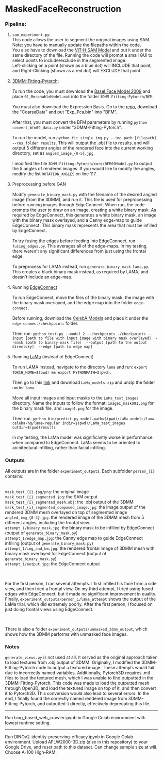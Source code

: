 # MaskedFaceReconstruction
### Pipeline:
1. `sam_experiment.py`:<br>
This code allows the user to segment the original images using SAM.<br>
Note: you have to manually update the filepaths within the code.<br> You also have to download the [ViT-H SAM Model](https://github.com/facebookresearch/segment-anything?tab=readme-ov-file) and put it under the same directory of the file.
Running the code will prompt a small GUI to select points to include/exclude in the segmented image.<br>
Left-clicking on a point (shown as a blue dot) will INCLUDE that point, and Right-Clicking (shown as a red dot) will EXCLUDE that point.
<br><br>
2. [3DMM-Fitting-Pytorch](https://github.com/ascust/3DMM-Fitting-Pytorch/tree/master): <br><br>
To run the code, you must download the [Basel Face Model 2009](https://faces.dmi.unibas.ch/bfm/index.php?nav=1-2&id=downloads) and place `01_MorphableModel.mat` into the folder `3DMM-Fitting-Pytorch/BFM`<br><br>
You must also download the Expression Basis. Go to the [repo](https://github.com/Juyong/3DFace), download the "CoarseData" and put "Exp_Pca.bin" into "BFM".<br><br>
After that, you must convert the BFM parameters by running `python convert_bfm09_data.py` under "3DMM-Fitting-Pytorch".<br><br>
To run the model, run `python fit_single_img.py --img_path [filepath] --res_folder results`. This will output the .obj file to results, and will output 5 different angles of the rendered face into the current working directory, set as `angled_image_{0-5}.jpg`. <br><br>
I modified the file `3DMM-Fitting-Pytorch/core/BFM09Model.py` to output the 5 angles of rendered images. If you would like to modify the angles, modify the list `ROTATION_ANGLES` on line 117.
<br><br>
3. Preprocessing before GAN <br><br>
Modify `generate_binary_mask.py` with the filename of the desired angled image (from the 3DMM), and run it. This file is used for preprocessing before running images through EdgeConnect. When run, the code prompts the user to draw on an image, creating a white binary mask.
As required by EdgeConnect, this generates a white binary mask, an image with the binary mask overlayed, and a Canny edge-map to guide EdgeConnect.
This binary mask represents the area that must be infilled by EdgeConnect. <br><br>
To try fusing the edges before feeding into EdgeConnect, run `fusing_edges.py`. This averages all of the edge-maps. In my testing, there weren't any significant differences from just using the frontal edge.
<br><br>
To preprocess for LAMA instead, run `generate_binary_mask_lama.py`. This creates a black binary mask instead, as required by LAMA, and doesn't include an edge-map.
<br><br>
4. Running [EdgeConnect](https://github.com/knazeri/edge-connect)<br><br>
To run EdgeConnect, move the files of the binary mask, the image with the binary mask overlayed, and the edge map into the folder `edge-connect`.<br><br>
Before running, download the [CelebA Models](https://drive.google.com/drive/folders/13JgMA5sKMYgRwHBp4f7PBc5orNJ_Cv-p) and place it under the `edge-connect/checkpoints` folder. <br><br>
Then run: 
`python test.py --model 2 --checkpoints ./checkpoints --input [path to file with input image with binary mask overlayed]  --mask [path to binary mask file]  --output [path to the output directory]  --edge [path to edge map]`
<br><br>
5. Running [LaMa](https://github.com/advimman/lama) (instead of EdgeConnect)<br><br>
To run LAMA instead, navigate to the directory `lama` and run: `export TORCH_HOME=$(pwd) && export PYTHONPATH=$(pwd)`.<br><br>
Then go to this [link](https://drive.google.com/drive/folders/1B2x7eQDgecTL0oh3LSIBDGj0fTxs6Ips?usp=drive_link) and download `LaMa_models.zip` and unzip the folder under `lama`.<br><br>
Move all input images and input masks to the `LaMa_test_images` directory. Name the inputs to follow the format: `image1_mask001.png` for the binary mask file, and `image1.png` for the image. <br><br> Then run:
`python bin/predict.py model.path=$(pwd)/LaMa_models/lama-celeba-hq/lama-regular indir=$(pwd)/LaMa_test_images outdir=$(pwd)results`<br><br>
In my testing, the LaMa model was significantly worse in performance when compared to EdgeConnect. LaMa seems to be oriented to architectural infilling, rather than facial infilling.

### Outputs
All outputs are in the folder `experiment_outputs`. Each subfolder `person_{i}` contains: <br><br><br>
`mask_test_{i}.jpg/png`: the original image<br>
`mask_test_{i}_segmented.jpg`: the SAM output <br>
`mask_test_{i}_segmented_mesh.obj`: the .obj output of the 3DMM <br>
`mask_test_{i}_segmented_composed_image.jpg`: the image output of the rendered 3DMM mesh overlayed on top of segmented image <br>
`angled_img_{0-4}.jpg`: the rendered image of the 3DMM mesh from 5 different angles, including the frontal view. <br>
`attempt_1/binary_mask.jpg`: the binary mask to be infilled by EdgeConnect (output of `generate_binary_mask.py`)<br>
`attempt_1/edge_map.jpg`: the Canny edge map to guide EdgeConnect infilling (output of `generate_binary_mask.py`)<br>
`attempt_1/img_and_bm.jpg`: the rendered frontal image of 3DMM mesh with binary mask overlayed for EdgeConnect (output of `generate_binary_mask.py`)<br>
`attempt_1/output.jpg`: the EdgeConnect output

<br><br> For the first person, I ran several attempts. I first infilled his face from a side view, and then tried a frontal view. On my third attempt, I tried using fused edges with EdgeConnect, but it made no significant improvement in quality. Finally, `experiment_outputs/person_1/lama_attempt` shows the output of the LaMa trial, which did extremely poorly. After the first person, I focused on just doing frontal views using EdgeConnect. 

<br><br> There is also a folder `experiment_outputs/unmasked_3dmm_output`, which shows how the 3DMM performs with unmasked face images.

### Notes
`generate_views.py` is not used at all. It served as the original approach taken to load textures from .obj output of 3DMM.
Originally, I modified the 3DMM-Fitting-Pytorch code to output a textured image. These attempts would fail due to incorrectly named variables.
Additionally, Pytorch3D requires .mtl files to load the textured mesh, which I was unable to find outputted in the 3DMM-Fitting-Pytorch.
This code was made to load the outputted mesh through Open3D, and load the textured image on top of it, and then convert it to Pytorch3D.
This conversion would also lead to several errors. In the end, I finally found the correctly named rendered image from 3DMM-Fitting-Pytorch, and outputted it directly, effectively deprecating this file.

------
Run bing_based_web_crawler.ipynb in Google Colab environment with lowest runtime setting.

-----
Run DINOv2-identity-preserving-efficacy.ipynb in Google Colab environment. Upload AFLW2000-3D.zip (also in this repository) to your Google Drive, and reset path to this dataset. Can change sample size at will. Choose A-100 High-RAM. 

